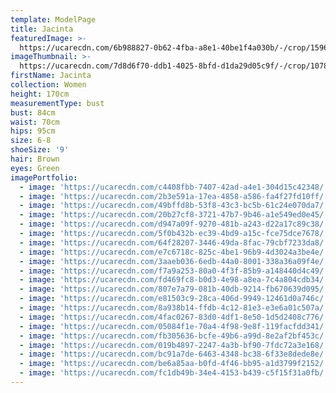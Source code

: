 ```yaml
---
template: ModelPage
title: Jacinta
featuredImage: >-
  https://ucarecdn.com/6b988827-0b62-4fba-a8e1-40be1f4a030b/-/crop/1596x1022/0,610/-/preview/
imageThumbnail: >-
  https://ucarecdn.com/7d8d6f70-ddb1-4025-8bfd-d1da29d05c9f/-/crop/1078x1655/179,0/-/preview/
firstName: Jacinta
collection: Women
height: 170cm
measurementType: bust
bust: 84cm
waist: 70cm
hips: 95cm
size: 6-8
shoeSize: '9'
hair: Brown
eyes: Green
imagePortfolio:
  - image: 'https://ucarecdn.com/c4408fbb-7407-42ad-a4e1-304d15c42348/'
  - image: 'https://ucarecdn.com/2b3e591a-17ea-4858-a586-fa4f27fd10ff/'
  - image: 'https://ucarecdn.com/49bffd8b-53f8-43c3-bc5b-61c24e070da7/'
  - image: 'https://ucarecdn.com/20b27cf8-3721-47b7-9b46-a1e549ed0e45/'
  - image: 'https://ucarecdn.com/d947a09f-9270-481b-a243-d22a17c89c38/'
  - image: 'https://ucarecdn.com/5f0b432b-ec39-4bd9-a15c-fce75dce7678/'
  - image: 'https://ucarecdn.com/64f28207-3446-49da-8fac-79cbf7233da8/'
  - image: 'https://ucarecdn.com/e7c6718c-825c-4be1-96b9-4d3024a3be4e/'
  - image: 'https://ucarecdn.com/3aaeb036-6edb-44a0-8001-338a36a09f4e/'
  - image: 'https://ucarecdn.com/f7a9a253-80a0-4f3f-85b9-a148440d4c49/'
  - image: 'https://ucarecdn.com/fd469fc8-b0d3-4e98-a8ea-7c4a804cdb34/'
  - image: 'https://ucarecdn.com/807e7a79-081b-40db-9214-fb670639d095/'
  - image: 'https://ucarecdn.com/e81503c9-28ca-406d-9949-12461d0a746c/'
  - image: 'https://ucarecdn.com/8a938b14-ffdb-4c12-81e3-e3e6a01c507a/'
  - image: 'https://ucarecdn.com/4fac0267-83d0-4df1-8e50-1d5d2408c776/'
  - image: 'https://ucarecdn.com/05084f1e-70a4-4f98-9e8f-119facfdd341/'
  - image: 'https://ucarecdn.com/fb305636-bcfe-49b6-a99d-8e2af2bf453c/'
  - image: 'https://ucarecdn.com/019b4897-2247-4a3b-bf90-7fdc72a3e168/'
  - image: 'https://ucarecdn.com/bc91a7de-6463-4348-bc38-6f33e8dede8e/'
  - image: 'https://ucarecdn.com/be6a85aa-b0fd-4f46-bb95-a1d3799f2152/'
  - image: 'https://ucarecdn.com/fc1db49b-34e4-4153-b439-c5f15f31a0fb/'
---
```


